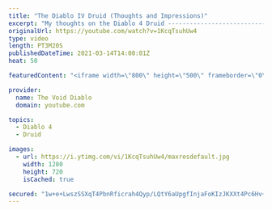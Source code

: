 ```yaml
---
title: "The Diablo IV Druid (Thoughts and Impressions)"
excerpt: "My thoughts on the Diablo 4 Druid ---------------------------------------------------------------- Socials ▻ Discord: ..."
originalUrl: https://youtube.com/watch?v=1KcqTsuhUw4
type: video
length: PT3M20S
publishedDateTime: 2021-03-14T14:00:01Z
heat: 50

featuredContent: "<iframe width=\"800\" height=\"500\" frameborder=\"0\" src=\"https://www.youtube.com/embed/1KcqTsuhUw4\" allow=\"accelerometer; autoplay; encrypted-media; gyroscope; picture-in-picture\" allowfullscreen></iframe>"

provider:
  name: The Void Diablo
  domain: youtube.com

topics:
  - Diablo 4
  - Druid

images:
  - url: https://i.ytimg.com/vi/1KcqTsuhUw4/maxresdefault.jpg
    width: 1280
    height: 720
    isCached: true

secured: "1w+e+LwszSSXqT4PbnRficrah4Qyp/LQtY6aUpgfInjaFoKIzJKXXt4Pc6Hv+uzQWfgvRaJcufc1NwvWtWOpkX9pe/OBnQ46eRFNL0YLXW3kX8NxuwYW0l3whoIbZKG2bVN80qkkLvJVwphcek+27Oy+ZM+M7a+BxovJXLLzLVdDazCWJcGaOuVh9EhBP0Gor+CZDNxW6lqFPx1FHb/eyUFOP0g+4zUZUZKUkuc4w4qHEGJpa6hkl+4oW5xJyUgvxP9KrdG8IXoRKUaIyR7OQRwUvoIUU+1orrAik9sjLUfg4lXnDC+H9h8a4XNh0vN6C4s7Rp4Zf1GZ9UXbWQTuHufcQf3pJ9wWbc8j30qyC7wv7BhZShtFGU47ILLLGd8zxdkhD6P2AvdZDGAPfjqjtdjiolA4bxGb0IFKRTcBO5w=;soYS2aF5khhgHypJTRS/EA=="
---
```


